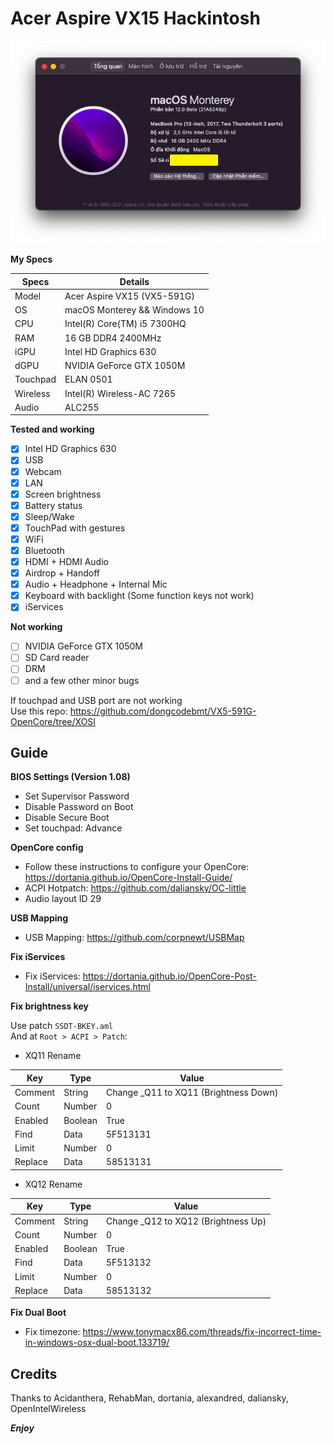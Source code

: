 # Acer Aspire VX15 Hackintosh

![Specs](/image.png)

__My Specs__

| Specs | Details |
|------------|-------------------------------|
| Model | Acer Aspire VX15 (VX5-591G) |
| OS | macOS Monterey && Windows 10  |
| CPU | Intel(R) Core(TM) i5 7300HQ |
| RAM | 16 GB DDR4 2400MHz |
| iGPU | Intel HD Graphics 630 |
| dGPU | NVIDIA GeForce GTX 1050M |
| Touchpad | ELAN 0501 |
| Wireless | Intel(R) Wireless-AC 7265 |
| Audio | ALC255 |

__Tested and working__

- [x] Intel HD Graphics 630
- [x] USB
- [x] Webcam
- [x] LAN
- [x] Screen brightness
- [x] Battery status
- [x] Sleep/Wake
- [x] TouchPad with gestures
- [x] WiFi
- [x] Bluetooth
- [x] HDMI + HDMI Audio
- [x] Airdrop + Handoff
- [x] Audio + Headphone + Internal Mic
- [x] Keyboard with backlight (Some function keys not work)
- [x] iServices

__Not working__

- [ ] NVIDIA GeForce GTX 1050M
- [ ] SD Card reader
- [ ] DRM
- [ ] and a few other minor bugs

If touchpad and USB port are not working  
Use this repo: https://github.com/dongcodebmt/VX5-591G-OpenCore/tree/XOSI

## Guide

__BIOS Settings (Version 1.08)__

- Set Supervisor Password
- Disable Password on Boot
- Disable Secure Boot
- Set touchpad: Advance

__OpenCore config__

- Follow these instructions to configure your OpenCore: https://dortania.github.io/OpenCore-Install-Guide/  
- ACPI Hotpatch: https://github.com/daliansky/OC-little  
- Audio layout ID 29

__USB Mapping__

- USB Mapping: https://github.com/corpnewt/USBMap

__Fix iServices__

- Fix iServices: https://dortania.github.io/OpenCore-Post-Install/universal/iservices.html

__Fix brightness key__

Use patch `SSDT-BKEY.aml`  
And at `Root > ACPI > Patch`:  
- XQ11 Rename

|Key|Type|Value|
|---|---|---|
|Comment|String|Change _Q11 to XQ11 (Brightness Down)|
|Count|Number|0|
|Enabled|Boolean|True|
|Find|Data|5F513131|
|Limit|Number|0|
|Replace|Data|58513131|

- XQ12 Rename

|Key|Type|Value|
|---|---|---|
|Comment|String|Change _Q12 to XQ12 (Brightness Up)|
|Count|Number|0|
|Enabled|Boolean|True|
|Find|Data|5F513132|
|Limit|Number|0|
|Replace|Data|58513132|

__Fix Dual Boot__

- Fix timezone: https://www.tonymacx86.com/threads/fix-incorrect-time-in-windows-osx-dual-boot.133719/  

## Credits

Thanks to Acidanthera, RehabMan, dortania, alexandred, daliansky, OpenIntelWireless

*__Enjoy__*
